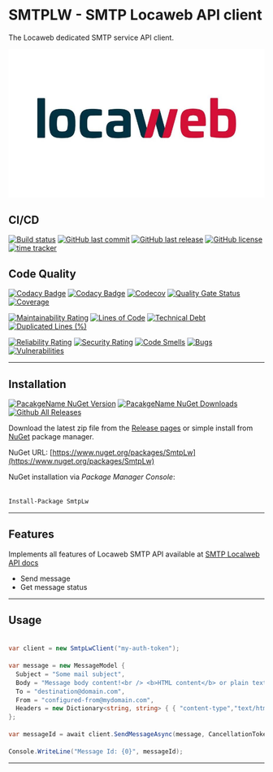 # SMTPLW - SMTP Locaweb API client

The Locaweb dedicated SMTP service API client.

![SMTPLW - SMTP Locaweb](https://raw.githubusercontent.com/guibranco/smtplw/master/logo.jpg)

## CI/CD

[![Build status](https://ci.appveyor.com/api/projects/status/b7xakaaq8ldqp34r?svg=true)](https://ci.appveyor.com/project/guibranco/smtplw)
[![GitHub last commit](https://img.shields.io/github/last-commit/guibranco/smtplw)](https://github.com/guibranco/smtplw)
[![GitHub last release](https://img.shields.io/github/release-date/guibranco/smtplw.svg?style=flat)](https://github.com/guibranco/smtplw)
[![GitHub license](https://img.shields.io/github/license/guibranco/smtplw)](https://github.com/guibranco/smtplw)
[![time tracker](https://wakatime.com/badge/github/guibranco/SmtpLw.svg)](https://wakatime.com/badge/github/guibranco/SmtpLw)

## Code Quality

[![Codacy Badge](https://app.codacy.com/project/badge/Grade/fcc8c6f773fd4aa3a286cd47e5fd8d3f)](https://www.codacy.com/manual/guilherme_9/SmtpLw)
[![Codacy Badge](https://api.codacy.com/project/badge/Coverage/fcc8c6f773fd4aa3a286cd47e5fd8d3f)](https://www.codacy.com/manual/guilherme_9/SmtpLw)
[![Codecov](https://codecov.io/gh/guibranco/smtplw/branch/master/graph/badge.svg)](https://codecov.io/gh/guibranco/smtplw)
[![Quality Gate Status](https://sonarcloud.io/api/project_badges/measure?project=guibranco_SmtpLw&metric=alert_status)](https://sonarcloud.io/dashboard?id=guibranco_SmtpLw)
[![Coverage](https://sonarcloud.io/api/project_badges/measure?project=guibranco_SmtpLw&metric=coverage)](https://sonarcloud.io/dashboard?id=guibranco_SmtpLw)

[![Maintainability Rating](https://sonarcloud.io/api/project_badges/measure?project=guibranco_SmtpLw&metric=sqale_rating)](https://sonarcloud.io/dashboard?id=guibranco_SmtpLw)
[![Lines of Code](https://sonarcloud.io/api/project_badges/measure?project=guibranco_SmtpLw&metric=ncloc)](https://sonarcloud.io/dashboard?id=guibranco_SmtpLw)
[![Technical Debt](https://sonarcloud.io/api/project_badges/measure?project=guibranco_SmtpLw&metric=sqale_index)](https://sonarcloud.io/dashboard?id=guibranco_SmtpLw)
[![Duplicated Lines (%)](https://sonarcloud.io/api/project_badges/measure?project=guibranco_SmtpLw&metric=duplicated_lines_density)](https://sonarcloud.io/dashboard?id=guibranco_SmtpLw)

[![Reliability Rating](https://sonarcloud.io/api/project_badges/measure?project=guibranco_SmtpLw&metric=reliability_rating)](https://sonarcloud.io/dashboard?id=guibranco_SmtpLw)
[![Security Rating](https://sonarcloud.io/api/project_badges/measure?project=guibranco_SmtpLw&metric=security_rating)](https://sonarcloud.io/dashboard?id=guibranco_SmtpLw)
[![Code Smells](https://sonarcloud.io/api/project_badges/measure?project=guibranco_SmtpLw&metric=code_smells)](https://sonarcloud.io/dashboard?id=guibranco_SmtpLw)
[![Bugs](https://sonarcloud.io/api/project_badges/measure?project=guibranco_SmtpLw&metric=bugs)](https://sonarcloud.io/dashboard?id=guibranco_SmtpLw)
[![Vulnerabilities](https://sonarcloud.io/api/project_badges/measure?project=guibranco_SmtpLw&metric=vulnerabilities)](https://sonarcloud.io/dashboard?id=guibranco_SmtpLw)

---

## Installation

[![PacakgeName NuGet Version](https://img.shields.io/nuget/v/SmtpLw.svg?style=flat)](https://www.nuget.org/packages/SmtpLw/)
[![PacakgeName NuGet Downloads](https://img.shields.io/nuget/dt/SmtpLw.svg?style=flat)](https://www.nuget.org/packages/SmtpLw/)
[![Github All Releases](https://img.shields.io/github/downloads/guibranco/SmtpLw/total.svg?style=flat)](https://github.com/guibranco/smtplw)

Download the latest zip file from the [Release pages](https://github.com/guibranco/SmtpLw/releases) or simple install from [NuGet](https://www.nuget.org/packages/SmtpLw) package manager.

NuGet URL: [https://www.nuget.org/packages/SmtpLw](https://www.nuget.org/packages/SmtpLw)

NuGet installation via *Package Manager Console*:

```ps

Install-Package SmtpLw

```

---

## Features

Implements all features of Locaweb SMTP API available at [SMTP Localweb API docs](http://developer.locaweb.com.br/documentacoes/smtp/api-como-utilizar/)

- Send message
- Get message status

---

## Usage

```cs

var client = new SmtpLwClient("my-auth-token");

var message = new MessageModel {
  Subject = "Some mail subject",
  Body = "Message body content!<br /> <b>HTML content</b> or plain text.",
  To = "destination@domain.com",
  From = "configured-from@mydomain.com",
  Headers = new Dictionary<string, string> { { "content-type","text/html"} }
};

var messageId = await client.SendMessageAsync(message, CancellationToken.None).ConfigureAwait(false);

Console.WriteLine("Message Id: {0}", messageId);

```

---
